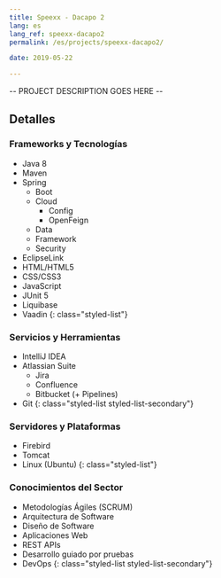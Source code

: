 ```yaml
---
title: Speexx - Dacapo 2
lang: es
lang_ref: speexx-dacapo2
permalink: /es/projects/speexx-dacapo2/

date: 2019-05-22

---
```

-- PROJECT DESCRIPTION GOES HERE --

## Detalles

### Frameworks y Tecnologías

- Java 8
- Maven
- Spring
    - Boot
    - Cloud
        - Config
        - OpenFeign
    - Data
    - Framework
    - Security
- EclipseLink
- HTML/HTML5
- CSS/CSS3
- JavaScript
- JUnit 5
- Liquibase
- Vaadin
{: class="styled-list"}

### Servicios y Herramientas 

- IntelliJ IDEA
- Atlassian Suite
    - Jira
    - Confluence
    - Bitbucket (+ Pipelines)
- Git
{: class="styled-list styled-list-secondary"}

### Servidores y Plataformas

- Firebird
- Tomcat
- Linux (Ubuntu)
{: class="styled-list"}

### Conocimientos del Sector

- Metodologías Ágiles (SCRUM)
- Arquitectura de Software
- Diseño de Software
- Aplicaciones Web
- REST APIs
- Desarrollo guiado por pruebas
- DevOps
{: class="styled-list styled-list-secondary"}
